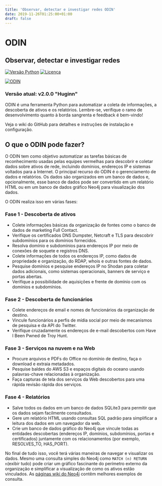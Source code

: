 ```yaml
---
title: 'Observar, detectar e investigar redes ODIN'
date: 2019-11-26T01:25:00+01:00
draft: false
---
```


ODIN
====

[](https://github.com/chrismaddalena/ODIN?source=post_page-----bee58de48e05----------------------#observe-detect-and-investigate-networks)Observar, detectar e investigar redes
-------------------------------------------------------------------------------------------------------------------------------------------------------------------------------

[![Versão Python](https://camo.githubusercontent.com/bf11e1cdac43e53d4aea9c234045ee2256a04fd4/68747470733a2f2f696d672e736869656c64732e696f2f62616467652f507974686f6e2d332e372d627269676874677265656e2e737667)](https://github.com/chrismaddalena/ODIN/blob/master) [![Licença](https://camo.githubusercontent.com/43ec89e2ae73c78601cd6e5d01fd7118d608fed2/68747470733a2f2f696d672e736869656c64732e696f2f62616467652f4c6963656e73652d425344332d6461726b7265642e737667)](https://github.com/chrismaddalena/ODIN/blob/master)

[![ODIN](https://github.com/chrismaddalena/ODIN/raw/master/ODIN.png)](https://github.com/chrismaddalena/ODIN/raw/master/ODIN.png)

### [](https://github.com/chrismaddalena/ODIN?source=post_page-----bee58de48e05----------------------#current-version-v200-huginn)Versão atual: v2.0.0 "Huginn"

ODIN é uma ferramenta Python para automatizar a coleta de informações, a descoberta de ativos e os relatórios. Lembre-se, verifique o ramo de desenvolvimento quanto à borda sangrenta e feedback é bem-vindo!

Veja o wiki do GitHub para detalhes e instruções de instalação e configuração.

[](https://github.com/chrismaddalena/ODIN?source=post_page-----bee58de48e05----------------------#what-can-odin-do)O que o ODIN pode fazer?
-------------------------------------------------------------------------------------------------------------------------------------------

O ODIN tem como objetivo automatizar as tarefas básicas de reconhecimento usadas pelas equipes vermelhas para descobrir e coletar dados sobre ativos de rede, incluindo domínios, endereços IP e sistemas voltados para a Internet. O principal recurso do ODIN é o gerenciamento de dados e relatórios. Os dados são organizados em um banco de dados e, opcionalmente, esse banco de dados pode ser convertido em um relatório HTML ou em um banco de dados gráfico Neo4j para visualização dos dados.

O ODIN realiza isso em várias fases:

### [](https://github.com/chrismaddalena/ODIN?source=post_page-----bee58de48e05----------------------#phase-1---asset-discovery)Fase 1 - Descoberta de ativos

*   Colete informações básicas da organização de fontes como o banco de dados de marketing Full Contact.
*   Verifique os certificados DNS Dumpster, Netcraft e TLS para descobrir subdomínios para os domínios fornecidos.
*   Resolva domínio e subdomínios para endereços IP por meio de conexões de soquete e registros DNS.
*   Colete informações de todos os endereços IP, como dados de propriedade e organização, do RDAP, whois e outras fontes de dados.
*   Pesquise domínios e pesquise endereços IP no Shodan para coletar dados adicionais, como sistemas operacionais, banners de serviço e portas abertas.
*   Verifique a possibilidade de aquisições e frente de domínio com os domínios e subdomínios.

### [](https://github.com/chrismaddalena/ODIN?source=post_page-----bee58de48e05----------------------#phase-2---employee-discovery)Fase 2 - Descoberta de funcionários

*   Colete endereços de email e nomes de funcionários da organização de destino.
*   Vincule funcionários a perfis de mídia social por meio de mecanismos de pesquisa e da API do Twitter.
*   Verifique cruzadamente os endereços de e-mail descobertos com Have I Been Pwned de Troy Hunt.

### [](https://github.com/chrismaddalena/ODIN?source=post_page-----bee58de48e05----------------------#phase-3---cloud-and-web-services)Fase 3 - Serviços na nuvem e na Web

*   Procure arquivos e PDFs do Office no domínio de destino, faça o download e extraia metadados.
*   Pesquise baldes do AWS S3 e espaços digitais do oceano usando palavras-chave relacionadas à organização.
*   Faça capturas de tela dos serviços da Web descobertos para uma rápida revisão rápida dos serviços.

### [](https://github.com/chrismaddalena/ODIN?source=post_page-----bee58de48e05----------------------#phase-4---reporting)Fase 4 - Relatórios

*   Salve todos os dados em um banco de dados SQLite3 para permitir que os dados sejam facilmente consultados.
*   Gere um relatório HTML usando consultas SQL padrão para simplificar a leitura dos dados em um navegador da web.
*   Crie um banco de dados gráfico do Neo4j que vincule todas as entidades descobertas (endereços IP, domínios, subdomínios, portas e certificados) juntamente com os relacionamentos (por exemplo, RESOLVES\_TO, HAS\_PORT).

No final de tudo isso, você terá várias maneiras de navegar e visualizar os dados. Mesmo uma consulta simples do Neo4j como `MATCH (n) RETURN n`(exibir tudo) pode criar um gráfico fascinante do perímetro externo da organização e simplificar a visualização de como os ativos estão vinculados. As [páginas wiki do Neo4j](https://github.com/chrismaddalena/ODIN/wiki/Graphing-Data) contêm melhores exemplos de consulta.
